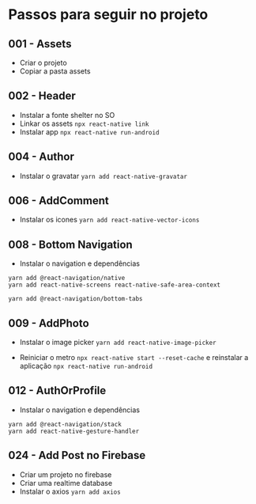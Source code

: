 # Passos para seguir no projeto

## 001 - Assets

- Criar o projeto
- Copiar a pasta assets

## 002 - Header

- Instalar a fonte shelter no SO
- Linkar os assets `npx react-native link`
- Instalar app `npx react-native run-android`

## 004 - Author

- Instalar o gravatar `yarn add react-native-gravatar`

## 006 - AddComment

- Instalar os icones `yarn add react-native-vector-icons`

## 008 - Bottom Navigation

- Instalar o navigation e dependências

```
yarn add @react-navigation/native
yarn add react-native-screens react-native-safe-area-context

yarn add @react-navigation/bottom-tabs
```

## 009 - AddPhoto

- Instalar o image picker `yarn add react-native-image-picker`

- Reiniciar o metro `npx react-native start --reset-cache` e reinstalar a aplicação `npx react-native run-android`

## 012 - AuthOrProfile

- Instalar o navigation e dependências

```
yarn add @react-navigation/stack
yarn add react-native-gesture-handler
```

## 024 - Add Post no Firebase

- Criar um projeto no firebase
 - Criar uma realtime database
- Instalar o axios `yarn add axios`

